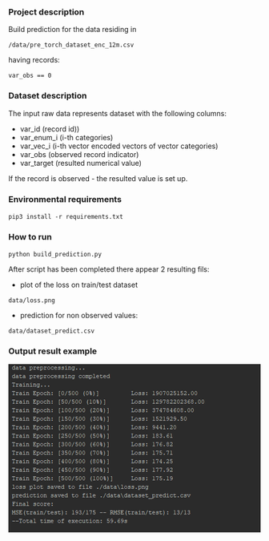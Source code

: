 ### Project description

Build prediction for the data residing in
```
/data/pre_torch_dataset_enc_12m.csv 
```
having records:
```
var_obs == 0
```

### Dataset description
The input raw data represents dataset with the
following columns:
  * var_id (record id))
  * var_enum_i (i-th categories)
  * var_vec_i (i-th vector encoded vectors of vector categories)
  * var_obs (observed record indicator)
  * var_target (resulted numerical value)

If the record is observed - the resulted value is set up.

### Environmental requirements
```console
pip3 install -r requirements.txt
```

### How to run
```console
python build_prediction.py
```

After script has been completed there appear 2 resulting fils:
  * plot of the loss on train/test dataset
  ```console
  data/loss.png
  ```
  * prediction for non observed values:
  ```console
  data/dataset_predict.csv
  ```
  
### Output result example

![Terminal](output_example_snapshot.png "Terminal")